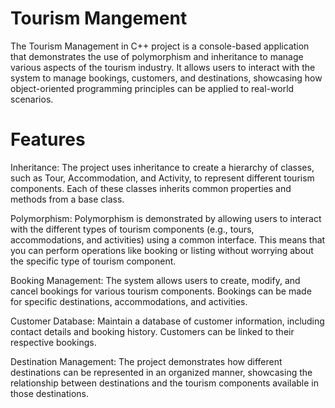 <H1>Tourism Mangement</H1>
The Tourism Management in C++ project is a console-based application that demonstrates the use of polymorphism and inheritance to manage various aspects of the tourism industry. It allows users to interact with the system to manage bookings, customers, and destinations, showcasing how object-oriented programming principles can be applied to real-world scenarios.

<H1>Features</H1>
Inheritance: The project uses inheritance to create a hierarchy of classes, such as Tour, Accommodation, and Activity, to represent different tourism components. Each of these classes inherits common properties and methods from a base class.

Polymorphism: Polymorphism is demonstrated by allowing users to interact with the different types of tourism components (e.g., tours, accommodations, and activities) using a common interface. This means that you can perform operations like booking or listing without worrying about the specific type of tourism component.

Booking Management: The system allows users to create, modify, and cancel bookings for various tourism components. Bookings can be made for specific destinations, accommodations, and activities.

Customer Database: Maintain a database of customer information, including contact details and booking history. Customers can be linked to their respective bookings.

Destination Management: The project demonstrates how different destinations can be represented in an organized manner, showcasing the relationship between destinations and the tourism components available in those destinations.
